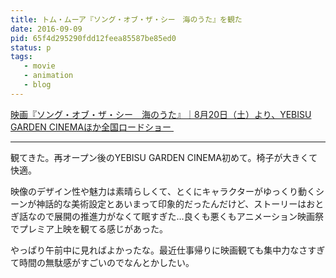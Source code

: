 ```yaml
---
title: トム・ムーア『ソング・オブ・ザ・シー　海のうた』を観た
date: 2016-09-09
pid: 65f4d295290fdd12feea85587be85ed0
status: p
tags:
   - movie
   - animation
   - blog
---
```


[映画『ソング・オブ・ザ・シー　海のうた』｜8月20日（土）より、YEBISU GARDEN CINEMAほか全国ロードショー ][1]

---- 

観てきた。再オープン後のYEBISU GARDEN CINEMA初めて。椅子が大きくて快適。

映像のデザイン性や魅力は素晴らしくて、とくにキャラクターがゆっくり動くシーンが神話的な美術設定とあいまって印象的だったんだけど、ストーリーはおとぎ話なので展開の推進力がなくて眠すぎた…良くも悪くもアニメーション映画祭でプレミア上映を観てる感じがあった。

やっぱり午前中に見ればよかったな。最近仕事帰りに映画観ても集中力なさすぎて時間の無駄感がすごいのでなんとかしたい。


[1]:	http://songofthesea.jp/